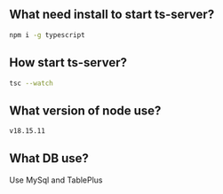 ## What need install to start ts-server?

```bash
npm i -g typescript
```

## How start ts-server?

```bash
tsc --watch
```

## What version of node use?

```bash
v18.15.11
```

## What DB use?

Use MySql and TablePlus
